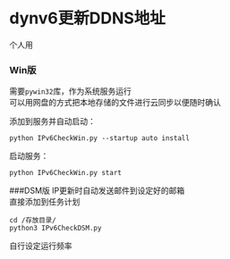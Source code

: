 # dynv6更新DDNS地址  
个人用  
### Win版
需要`pywin32`库，作为系统服务运行  
可以用网盘的方式把本地存储的文件进行云同步以便随时确认  

添加到服务并自动启动：  
```
python IPv6CheckWin.py --startup auto install
```
启动服务：  
```
python IPv6CheckWin.py start
```

###DSM版
IP更新时自动发送邮件到设定好的邮箱  
直接添加到任务计划  
```
cd /存放目录/
python3 IPv6CheckDSM.py
```
自行设定运行频率  

